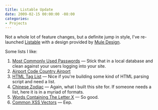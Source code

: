 ```yaml
---
title: Listable Update
date: 2009-02-15 00:00:00 -08:00
categories:
- Projects
---
```


<p>Not a whole lot of feature changes, but a definite jump in style, I've re-launched <a href="http://www.listable.org/">Listable</a> with a design provided by <a href="http://www.muledesign.com/">Mule Design</a>. </p>

<p>Some lists I like:</p>

<ol>
<li><a href="http://www.listable.org/show/most-commonly-used-passwords">Most Commonly Used Passwords</a> — Stick that in a local database and clean against your users logging into your site.</li>
<li><a href="http://www.listable.org/show/airport-code-country-airport">Airport Code Country Airport</a></li>
<li><a href="http://www.listable.org/show/html-tag-list">HTML Tag List</a> — Nice if you're building some kind of HTML parsing script and need a list.</li>
<li><a href="http://www.listable.org/show/chinese-zodiac">Chinese Zodiac</a> — Again, what I built this site for. If someone needs a list, here it is in a myriad of formats.</li>
<li><a href="http://www.listable.org/show/words-containing-the-letter-x">Words Containing The Letter X</a> — So good.</li>
<li><a href="http://www.listable.org/show/common-xss-vectors">Common XSS Vectors</a> — Eep.</li>
</ol>
